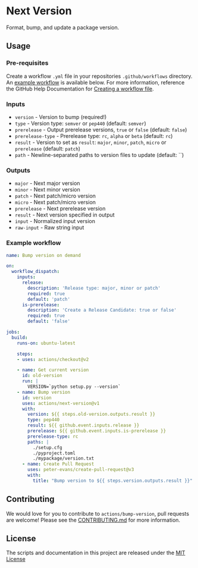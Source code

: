 # Next Version

Format, bump, and update a package version.

## Usage

### Pre-requisites
Create a workflow `.yml` file in your repositories `.github/workflows` directory. An [example workflow](#example-workflow) is available below. For more information, reference the GitHub Help Documentation for [Creating a workflow file](https://help.github.com/en/articles/configuring-a-workflow#creating-a-workflow-file).

### Inputs

* `version` - Version to bump (required!)
* `type` - Version type: `semver` or `pep440` (default: `semver`)
* `prerelease` - Output prerelease versions, `true` or `false` (default: `false`)
* `prerelease-type` - Prerelease type: `rc`, `alpha` or `beta` (default: `rc`)
* `result` - Version to set as `result`: `major`, `minor`, `patch`, `micro` or `prerelease` (default: `patch`)
* `path` - Newline-separated paths to version files to update (default: ``)

### Outputs

* `major` - Next major version
* `minor` - Next minor version
* `patch` - Next patch/micro version
* `micro` - Next patch/micro version
* `prerelease` - Next prerelease version
* `result` - Next version specified in output
* `input` - Normalized input version
* `raw-input` - Raw string input

### Example workflow

```yaml
name: Bump version on demand

on:
  workflow_dispatch:
    inputs:
      release:
        description: 'Release type: major, minor or patch'
        required: true
        default: 'patch'
      is-prerelease:
        description: 'Create a Release Candidate: true or false'
        required: true
        default: 'false'

jobs:
  build:
    runs-on: ubuntu-latest

    steps:
    - uses: actions/checkout@v2

    - name: Get current version
      id: old-version
      run: |
        VERSION=`python setup.py --version`
    - name: Bump version
      id: version
      uses: actions/next-version@v1
      with:
        version: ${{ steps.old-version.outputs.result }}
        type: pep440
        result: ${{ github.event.inputs.release }}
        prerelease: ${{ github.event.inputs.is-prerelease }}
        prerelease-type: rc
        paths: |
          ./setup.cfg
          ./pyproject.toml
          ./mypackage/version.txt
      - name: Create Pull Request
        uses: peter-evans/create-pull-request@v3
        with:
          title: "Bump version to ${{ steps.version.outputs.result }}"
```

## Contributing
We would love for you to contribute to `actions/bump-version`, pull requests are welcome! Please see the [CONTRIBUTING.md](CONTRIBUTING.md) for more information.

## License
The scripts and documentation in this project are released under the [MIT License](LICENSE)
